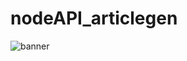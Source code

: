 # nodeAPI_articlegen

![banner](https://media.licdn.com/dms/image/D4E16AQG11KCC6VMiQQ/profile-displaybackgroundimage-shrink_350_1400/0/1691854414965?e=1704326400&v=beta&t=EE9FdXprVl_AuE1ANjxnzKKjfD6eJMfHXiipYpDnXVI)
